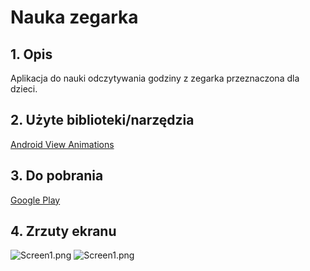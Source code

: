 # Nauka zegarka

## 1. Opis
Aplikacja do nauki odczytywania godziny z zegarka przeznaczona dla dzieci.

## 2. Użyte biblioteki/narzędzia
[Android View Animations](https://github.com/daimajia/AndroidViewAnimations)

## 3. Do pobrania
[Google Play]()

## 4. Zrzuty ekranu
![Screen1.png]()
![Screen1.png]()
